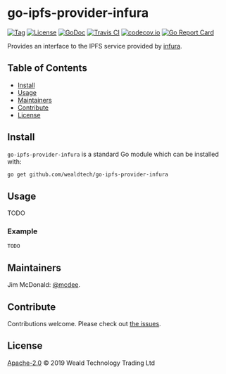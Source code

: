 # go-ipfs-provider-infura

[![Tag](https://img.shields.io/github/tag/wealdtech/go-ipfs-provider-infura.svg)](https://github.com/wealdtech/go-ipfs-provider-infura/releases/)
[![License](https://img.shields.io/github/license/wealdtech/go-ipfs-provider-infura.svg)](LICENSE)
[![GoDoc](https://godoc.org/github.com/wealdtech/go-ipfs-provider-infura?status.svg)](https://godoc.org/github.com/wealdtech/go-ipfs-provider-infura)
[![Travis CI](https://img.shields.io/travis/wealdtech/go-ipfs-provider-infura.svg)](https://travis-ci.org/wealdtech/go-ipfs-provider-infura)
[![codecov.io](https://img.shields.io/codecov/c/github/wealdtech/go-ipfs-provider-infura.svg)](https://codecov.io/github/wealdtech/go-ipfs-provider-infura)
[![Go Report Card](https://goreportcard.com/badge/github.com/wealdtech/go-ipfs-provider-infura)](https://goreportcard.com/report/github.com/wealdtech/go-ipfs-provider-infura)

Provides an interface to the IPFS service provided by [infura](https://infura.io/).

## Table of Contents

- [Install](#install)
- [Usage](#usage)
- [Maintainers](#maintainers)
- [Contribute](#contribute)
- [License](#license)

## Install

`go-ipfs-provider-infura` is a standard Go module which can be installed with:

```sh
go get github.com/wealdtech/go-ipfs-provider-infura
```

## Usage

TODO

### Example

```go
TODO
```

## Maintainers

Jim McDonald: [@mcdee](https://github.com/mcdee).

## Contribute

Contributions welcome. Please check out [the issues](https://github.com/wealdtech/go-ipfs-provider-infura/issues).

## License

[Apache-2.0](LICENSE) © 2019 Weald Technology Trading Ltd
